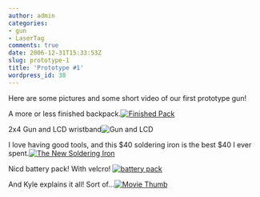 ```yaml
---
author: admin
categories:
- gun
- LaserTag
comments: true
date: 2006-12-31T15:33:53Z
slug: prototype-1
title: 'Prototype #1'
wordpress_id: 38
---
```


Here are some pictures and some short video of our first prototype gun!

A more or less finished backpack.[![Finished Pack](/uploads/dcam0040.thumbnail.JPG)](/uploads/dcam0040.JPG)

2x4 Gun and LCD wristband![![Gun and LCD](/uploads/dcam0039.thumbnail.JPG)](/uploads/dcam0039.JPG)

I love having good tools, and this $40 soldering iron is the best $40 I ever spent.[![The New Soldering Iron](/uploads/dcam0038.thumbnail.JPG)](/uploads/dcam0038.JPG)

Nicd battery pack! With velcro! [![battery pack](/uploads/dcam0037.thumbnail.JPG)](/uploads/dcam0037.JPG)

And Kyle explains it all! Sort of...[![Movie Thumb](/uploads/screenshot0.thumbnail.png)](/video/prototype.mov)
